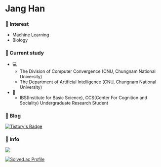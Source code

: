 # <b>Jang Han</b>

### 💫 Interest
- Machine Learning
- Biology

### 📝 Current study
* 💻
   * The Division of Computer Convergence (CNU, Chungnam National University)
   * The Department of Artificial Intelligence (CNU, Chungnam National University)
* 🧠
   * IBS(Institute for Basic Science), CCS(Center For Cognition and Sociality) Undergraduate Research Student

### 📖 Blog
[![Tistory's Badge](https://github-readme-tistory-card.vercel.app/api/badge?name=Tous-Les-Jours&theme={vue})](https://janghan-kor.tistory.com)

### 🏃‍ Info
<img src="https://img.shields.io/badge/Python-3766AB?style=flat-square&logo=Python&logoColor=white"/>

<!-- [![Top Langs](https://github-readme-stats.vercel.app/api/top-langs/?username=janghana&layout=compact)](https://github.com/janghana/github-readme-stats) -->

[![Solved.ac Profile](http://mazassumnida.wtf/api/v2/generate_badge?boj=han001112)](https://solved.ac/han001112/)
<!-- 
### ☎️ Contact
<a href="mailto:janghan001112@gmail.com"><img src="https://img.shields.io/badge/Gmail-D0A9F5?style=flat-square&logo=Gmail&logoColor=white&link=mailto:janghan001112@gmail.com"/></a></p>
 -->
